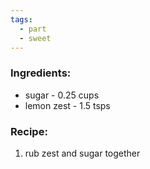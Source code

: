 ```yaml
---
tags:
  - part
  - sweet
---
```

### Ingredients:
- sugar - 0.25 cups
- lemon zest - 1.5 tsps

### Recipe:
1. rub zest and sugar together